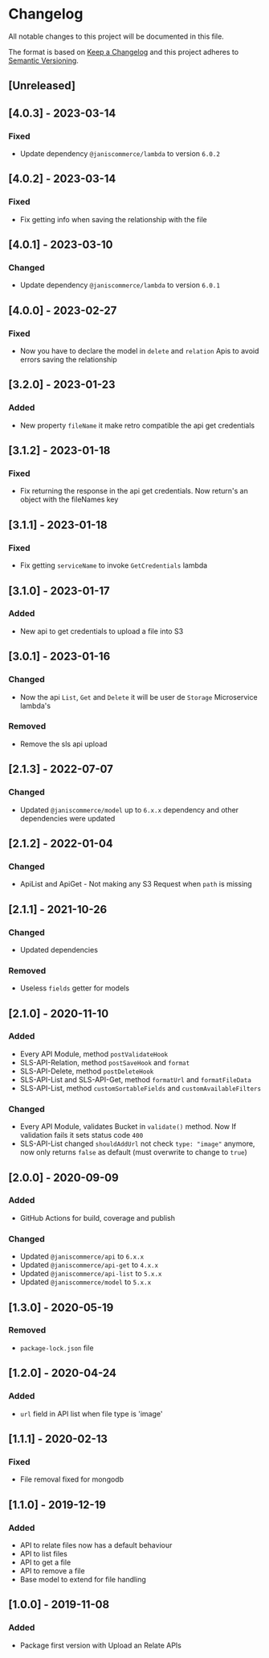 # Changelog

All notable changes to this project will be documented in this file.

The format is based on [Keep a Changelog](http://keepachangelog.com/en/1.0.0/)
and this project adheres to [Semantic Versioning](http://semver.org/spec/v2.0.0.html).

## [Unreleased]

## [4.0.3] - 2023-03-14
### Fixed
- Update dependency `@janiscommerce/lambda` to version `6.0.2`

## [4.0.2] - 2023-03-14
### Fixed
- Fix getting info when saving the relationship with the file

## [4.0.1] - 2023-03-10
### Changed
- Update dependency `@janiscommerce/lambda` to version `6.0.1`

## [4.0.0] - 2023-02-27
### Fixed
- Now you have to declare the model in `delete` and `relation` Apis to avoid errors saving the relationship

## [3.2.0] - 2023-01-23
### Added
- New property `fileName` it make retro compatible the api get credentials

## [3.1.2] - 2023-01-18
### Fixed
- Fix returning the response in the api get credentials. Now return's an object with the fileNames key

## [3.1.1] - 2023-01-18
### Fixed
- Fix getting `serviceName` to invoke `GetCredentials` lambda

## [3.1.0] - 2023-01-17
### Added
- New api to get credentials to upload a file into S3

## [3.0.1] - 2023-01-16
### Changed
- Now the api `List`, `Get` and `Delete` it will be user de `Storage` Microservice lambda's

### Removed
- Remove the sls api upload

## [2.1.3] - 2022-07-07
### Changed
- Updated `@janiscommerce/model` up to `6.x.x` dependency and other dependencies were updated

## [2.1.2] - 2022-01-04
### Changed
- ApiList and ApiGet - Not making any S3 Request when `path` is missing

## [2.1.1] - 2021-10-26
### Changed
- Updated dependencies

### Removed
- Useless `fields` getter for models

## [2.1.0] - 2020-11-10
### Added
- Every API Module, method `postValidateHook`
- SLS-API-Relation, method `postSaveHook` and `format`
- SLS-API-Delete, method `postDeleteHook`
- SLS-API-List and SLS-API-Get, method `formatUrl` and `formatFileData`
- SLS-API-List, method `customSortableFields` and `customAvailableFilters`

### Changed
- Every API Module, validates Bucket in `validate()` method. Now If validation fails it sets status code `400`
- SLS-API-List changed `shouldAddUrl` not check `type: "image"` anymore, now only returns `false` as default (must overwrite to change to `true`)

## [2.0.0] - 2020-09-09
### Added
- GitHub Actions for build, coverage and publish

### Changed
- Updated `@janiscommerce/api` to `6.x.x`
- Updated `@janiscommerce/api-get` to `4.x.x`
- Updated `@janiscommerce/api-list` to `5.x.x`
- Updated `@janiscommerce/model` to `5.x.x`

## [1.3.0] - 2020-05-19
### Removed
- `package-lock.json` file

## [1.2.0] - 2020-04-24
### Added
- `url` field in API list when file type is 'image'

## [1.1.1] - 2020-02-13
### Fixed
- File removal fixed for mongodb

## [1.1.0] - 2019-12-19
### Added
- API to relate files now has a default behaviour
- API to list files
- API to get a file
- API to remove a file
- Base model to extend for file handling

## [1.0.0] - 2019-11-08
### Added
- Package first version with Upload an Relate APIs
